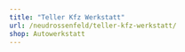 ```yaml
---
title: "Teller Kfz Werkstatt"
url: /neudrossenfeld/teller-kfz-werkstatt/
shop: Autowerkstatt
---
```

